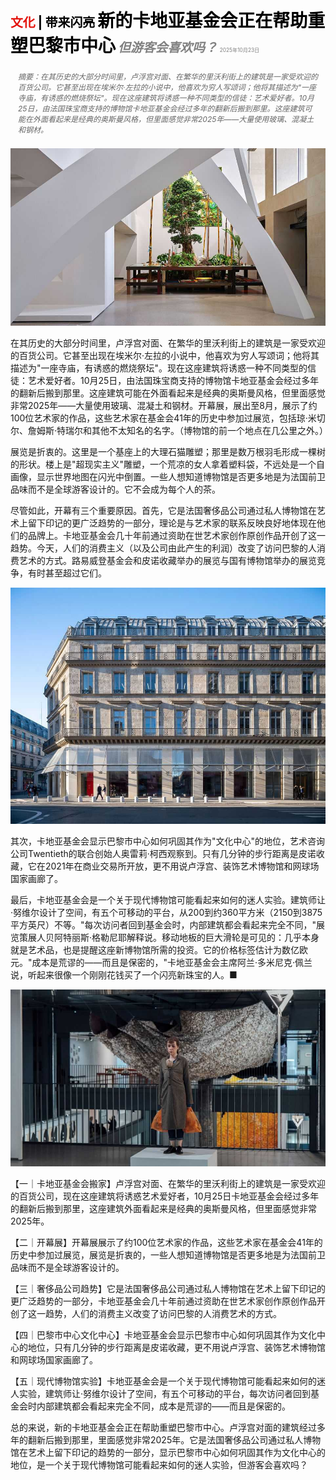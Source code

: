 <span style="color:#E3120B; font-size:14.9pt; font-weight:bold;">文化</span> <span style="color:#000000; font-size:14.9pt; font-weight:bold;">| 带来闪亮</span>
<span style="color:#000000; font-size:21.0pt; font-weight:bold;">新的卡地亚基金会正在帮助重塑巴黎市中心</span>
<span style="color:#808080; font-size:14.9pt; font-weight:bold; font-style:italic;">但游客会喜欢吗？</span>
<span style="color:#808080; font-size:6.2pt;">2025年10月23日</span>

<div style="padding:8px 12px; color:#666; font-size:9.0pt; font-style:italic; margin:12px 0;">摘要：在其历史的大部分时间里，卢浮宫对面、在繁华的里沃利街上的建筑是一家受欢迎的百货公司。它甚至出现在埃米尔·左拉的小说中，他喜欢为穷人写颂词；他将其描述为"一座寺庙，有诱惑的燃烧祭坛"。现在这座建筑将诱惑一种不同类型的信徒：艺术爱好者。10月25日，由法国珠宝商支持的博物馆卡地亚基金会经过多年的翻新后搬到那里。这座建筑可能在外面看起来是经典的奥斯曼风格，但里面感觉非常2025年——大量使用玻璃、混凝土和钢材。</div>

![](../images/068_The_new_Fondation_Cartier_is_helping_reshape_central_Paris/p0290_img01.jpeg)

在其历史的大部分时间里，卢浮宫对面、在繁华的里沃利街上的建筑是一家受欢迎的百货公司。它甚至出现在埃米尔·左拉的小说中，他喜欢为穷人写颂词；他将其描述为"一座寺庙，有诱惑的燃烧祭坛"。现在这座建筑将诱惑一种不同类型的信徒：艺术爱好者。10月25日，由法国珠宝商支持的博物馆卡地亚基金会经过多年的翻新后搬到那里。这座建筑可能在外面看起来是经典的奥斯曼风格，但里面感觉非常2025年——大量使用玻璃、混凝土和钢材。开幕展，展出至8月，展示了约100位艺术家的作品，这些艺术家在基金会41年的历史中参加过展览，包括琼·米切尔、詹姆斯·特瑞尔和其他不太知名的名字。（博物馆的前一个地点在几公里之外。）

展览是折衷的。这里是一个基座上的大理石猫雕塑；那里是数万根羽毛形成一棵树的形状。楼上是"超现实主义"雕塑，一个荒凉的女人拿着塑料袋，不远处是一个自画像，显示世界地图在闪光中倒置。一些人想知道博物馆是否更多地是为法国前卫品味而不是全球游客设计的。它不会成为每个人的茶。

尽管如此，开幕有三个重要原因。首先，它是法国奢侈品公司通过私人博物馆在艺术上留下印记的更广泛趋势的一部分，理论是与艺术家的联系反映良好地体现在他们的品牌上。卡地亚基金会几十年前通过资助在世艺术家创作原创作品开创了这一趋势。今天，人们的消费主义（以及公司由此产生的利润）改变了访问巴黎的人消费艺术的方式。路易威登基金会和皮诺收藏举办的展览与国有博物馆举办的展览竞争，有时甚至超过它们。

![](../images/068_The_new_Fondation_Cartier_is_helping_reshape_central_Paris/p0291_img01.jpeg)

其次，卡地亚基金会显示巴黎市中心如何巩固其作为"文化中心"的地位，艺术咨询公司Twentieth的联合创始人奥雷莉·柯西观察到。只有几分钟的步行距离是皮诺收藏，它在2021年在商业交易所开放，更不用说卢浮宫、装饰艺术博物馆和网球场国家画廊了。

最后，卡地亚基金会是一个关于现代博物馆可能看起来如何的迷人实验。建筑师让·努维尔设计了空间，有五个可移动的平台，从200到约360平方米（2150到3875平方英尺）不等。"每次访问者回到基金会时，内部建筑都会看起来完全不同，"展览策展人贝阿特丽斯·格勒尼耶解释说。移动地板的巨大滑轮是可见的：几乎本身就是艺术品，也是提醒这座新博物馆所需的投资。它的价格标签估计为数亿欧元。"成本是荒谬的——而且是保密的，"卡地亚基金会主席阿兰·多米尼克·佩兰说，听起来很像一个刚刚花钱买了一个闪亮新珠宝的人。■

![](../images/068_The_new_Fondation_Cartier_is_helping_reshape_central_Paris/p0292_img01.jpeg)

【一｜卡地亚基金会搬家】卢浮宫对面、在繁华的里沃利街上的建筑是一家受欢迎的百货公司，现在这座建筑将诱惑艺术爱好者，10月25日卡地亚基金会经过多年的翻新后搬到那里，这座建筑外面看起来是经典的奥斯曼风格，但里面感觉非常2025年。

【二｜开幕展】开幕展展示了约100位艺术家的作品，这些艺术家在基金会41年的历史中参加过展览，展览是折衷的，一些人想知道博物馆是否更多地是为法国前卫品味而不是全球游客设计的。

【三｜奢侈品公司趋势】它是法国奢侈品公司通过私人博物馆在艺术上留下印记的更广泛趋势的一部分，卡地亚基金会几十年前通过资助在世艺术家创作原创作品开创了这一趋势，人们的消费主义改变了访问巴黎的人消费艺术的方式。

【四｜巴黎市中心文化中心】卡地亚基金会显示巴黎市中心如何巩固其作为文化中心的地位，只有几分钟的步行距离是皮诺收藏，更不用说卢浮宫、装饰艺术博物馆和网球场国家画廊了。

【五｜现代博物馆实验】卡地亚基金会是一个关于现代博物馆可能看起来如何的迷人实验，建筑师让·努维尔设计了空间，有五个可移动的平台，每次访问者回到基金会时内部建筑都会看起来完全不同，成本是荒谬的——而且是保密的。

总的来说，新的卡地亚基金会正在帮助重塑巴黎市中心。卢浮宫对面的建筑经过多年的翻新后搬到那里，里面感觉非常2025年。它是法国奢侈品公司通过私人博物馆在艺术上留下印记的趋势的一部分，显示巴黎市中心如何巩固其作为文化中心的地位，是一个关于现代博物馆可能看起来如何的迷人实验，但游客会喜欢吗？

